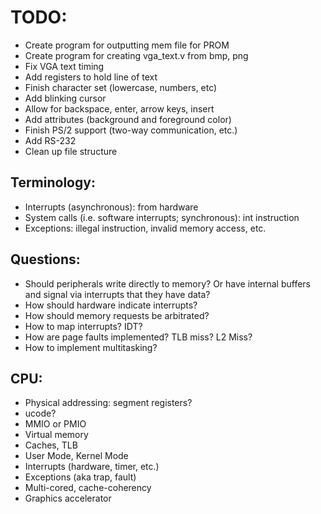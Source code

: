 # TODO:

- Create program for outputting mem file for PROM
- Create program for creating vga_text.v from bmp, png
- Fix VGA text timing
- Add registers to hold line of text
- Finish character set (lowercase, numbers, etc)
- Add blinking cursor
- Allow for backspace, enter, arrow keys, insert
- Add attributes (background and foreground color)
- Finish PS/2 support (two-way communication, etc.)
- Add RS-232
- Clean up file structure

## Terminology:

- Interrupts (asynchronous): from hardware
- System calls (i.e. software interrupts; synchronous): int instruction
- Exceptions: illegal instruction, invalid memory access, etc.

## Questions:

- Should peripherals write directly to memory? Or have internal buffers and signal via interrupts that they have data?
- How should hardware indicate interrupts?
- How should memory requests be arbitrated?
- How to map interrupts? IDT?
- How are page faults implemented? TLB miss? L2 Miss?
- How to implement multitasking?

## CPU:

- Physical addressing: segment registers?
- ucode?
- MMIO or PMIO
- Virtual memory
- Caches, TLB
- User Mode, Kernel Mode
- Interrupts (hardware, timer, etc.)
- Exceptions (aka trap, fault)
- Multi-cored, cache-coherency
- Graphics accelerator
